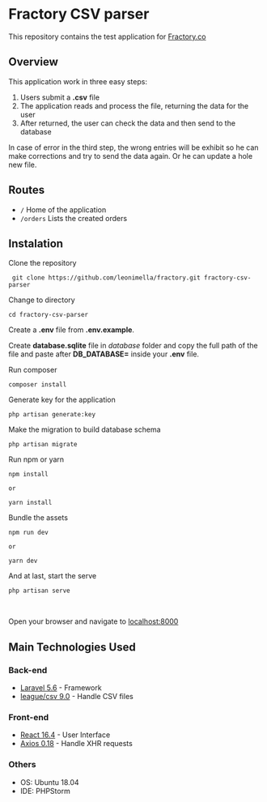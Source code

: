 # Fractory CSV parser

This repository contains the test application for [Fractory.co](https://fractory.co/en/)

## Overview

This application work in three easy steps:

 1. Users submit a **.csv** file
 2. The application reads and process the file, returning the data for the user
 3. After returned, the user can check the data and then send to the database

In case of error in the third step, the wrong entries will be exhibit so he can make corrections and try to send the data again. Or he can update a hole new file.

## Routes

 - `/` Home of the application
 - `/orders` Lists the created orders

## Instalation

Clone the repository

     git clone https://github.com/leonimella/fractory.git fractory-csv-parser

Change to directory

    cd fractory-csv-parser  

Create a **.env** file from **.env.example**.

Create **database.sqlite** file in *database* folder and copy the full path of the file and paste after **DB_DATABASE=** inside your **.env** file.


Run composer

    composer install
    
Generate key for the application

    php artisan generate:key

Make the migration to build database schema

    php artisan migrate

Run npm or yarn

    npm install
    
	or

    yarn install

Bundle the assets

    npm run dev
    
    or
    
    yarn dev

And at last, start the serve

    php artisan serve

<br>

Open your browser and navigate to [localhost:8000](http://localhost:8000)

## Main Technologies Used

### Back-end

 - [Laravel 5.6](https://laravel.com/docs/5.6) - Framework
 - [league/csv 9.0](https://csv.thephpleague.com/9.0/installation/) - Handle CSV files

### Front-end

 - [React 16.4](https://reactjs.org/docs/getting-started.html) - User Interface
 - [Axios 0.18](https://github.com/axios/axios) - Handle XHR requests

### Others

 - OS: Ubuntu 18.04
 - IDE: PHPStorm

